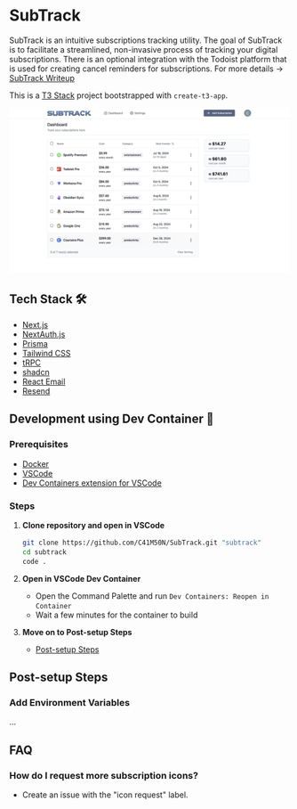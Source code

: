 # SubTrack
SubTrack is an intuitive subscriptions tracking utility. The goal of SubTrack is to facilitate a streamlined, non-invasive process of tracking your digital subscriptions. There is an optional integration with the Todoist platform that is used for creating cancel reminders for subscriptions. For more details -> [SubTrack Writeup](https://cbuff.dev/projects/subtrack)

This is a [T3 Stack](https://create.t3.gg/) project bootstrapped with `create-t3-app`.

![Dashboard Image](/public/dashboard.png)

## Tech Stack 🛠️
- [Next.js](https://nextjs.org)
- [NextAuth.js](https://next-auth.js.org)
- [Prisma](https://prisma.io)
- [Tailwind CSS](https://tailwindcss.com)
- [tRPC](https://trpc.io)
- [shadcn](https://ui.shadcn.com)
- [React Email](https://react.email)
- [Resend](https://resend.com)

## Development using Dev Container 🐳
### Prerequisites
- [Docker](https://www.docker.com)
- [VSCode](https://code.visualstudio.com)
- [Dev Containers extension for VSCode](https://marketplace.visualstudio.com/items?itemName=ms-vscode-remote.remote-containers)

### Steps
1. **Clone repository and open in VSCode**
    ```bash
    git clone https://github.com/C41M50N/SubTrack.git "subtrack"
    cd subtrack
    code .
    ```

2. **Open in VSCode Dev Container**
    - Open the Command Palette and run `Dev Containers: Reopen in Container`
    - Wait a few minutes for the container to build

3. **Move on to Post-setup Steps**
    - [Post-setup Steps](#post-setup-steps)

## Post-setup Steps
### Add Environment Variables
...

## FAQ
### How do I request more subscription icons?
- Create an issue with the "icon request" label.
